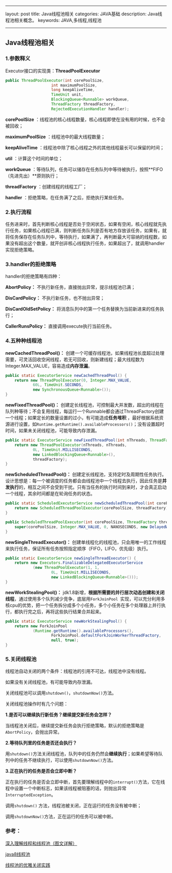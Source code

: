 ﻿---

layout: post
title: Java线程池相关
categories: JAVA基础
description: Java线程池相关概念。
keywords: JAVA,多线程,线程池

---

## Java线程池相关

### 1.参数释义

Executor接口的实现类：**ThreadPoolExecutor** 

```java
public ThreadPoolExecutor(int corePoolSize, 
                    int maximumPoolSize, 
                    long keepAliveTime, 
                    TimeUnit unit, 
                    BlockingQueue<Runnable> workQueue, 
                    ThreadFactory threadFactory, 
                    RejectedExecutionHandler handler);
```

**corePoolSize** ：线程池的核心线程数量，核心线程即使在没有用的时候，也不会被回收；

**maximumPoolSize** ：线程池中的最大线程数量；

**keepAliveTime** ：线程池中除了核心线程之外的其他线程最长可以保留的时间；

**util** ：计算这个时间的单位；

**workQueue** ：等待队列，任务可以储存在任务队列中等待被执行，按照**FIFO（先进先出）**原则执行；

**threadFactory** ：创建线程的线程工厂；

**handler** ：拒绝策略，在任务满了之后，拒绝执行某些任务。

### 2.执行流程

任务进来时，首先判断核心线程是否处于空闲状态，如果有空闲，核心线程就先执行任务，如果核心线程已满，则判断任务队列是否有地方存放该任务，如果有，就将任务保存在任务队列中，等待执行，如果满了，再判断最大可容纳的线程数，如果没有超出这个数量，就开创非核心线程执行任务，如果超出了，就调用handler实现拒绝策略。

### 3.handler的拒绝策略

handler的拒绝策略有四种：

**AbortPolicy：** 不执行新任务，直接抛出异常，提示线程池已满；

**DisCardPolicy：** 不执行新任务，也不抛出异常；

**DisCardOldSetPolicy：** 将消息队列中的第一个任务替换为当前新进来的任务执行；

**CallerRunsPolicy：** 直接调用execute执行当前任务。

### 4.五种种线程池

**newCachedThreadPool()：** 创建一个可缓存线程池，如果线程池长度超过处理需要，可灵活回收空闲线程，若无可回收，则新建线程；最大线程数为Integer.MAX_VALUE，容易造成**内存泄漏**。

```java
public static ExecutorService newCachedThreadPool() {
    return new ThreadPoolExecutor(0, Integer.MAX_VALUE,
            60L, TimeUnit.SECONDS,
            new SynchronousQueue<Runnable>());
}
```

**newFixedThreadPool()：** 创建定长线程池，可控制最大并发数，超出的线程在队列种等待；不会复用线程，每运行一个Runnable都会通过ThreadFactory创建一个线程；如果定长的数量设置的过小，有可能造成**任务堆积** ，最好根据系统资源进行设置，如`Runtime.getRuntime().availableProcessors()`；没有设置超时时间，如果未关闭线程池，可能导致内存泄漏。

```java
public static ExecutorService newFixedThreadPool(int nThreads, ThreadFactory threadFactory) {
    return new ThreadPoolExecutor(nThreads, nThreads,
            0L, TimeUnit.MILLISECONDS,
            new LinkedBlockingQueue<Runnable>(),
            threadFactory);
}
```

**newScheduledThreadPool()：** 创建定长线程池，支持定时及周期性任务执行。设计思想是：每一个被调度的任务都会由线程池中一个线程去执行，因此任务是**并发执行**的，相互之间不会受到干扰。只有当任务的执行时间到来时，才会真正启动一个线程，其余时间都是在轮询任务的状态。

```java
public static ScheduledExecutorService newScheduledThreadPool(int corePoolSize, ThreadFactory threadFactory) {
    return new ScheduledThreadPoolExecutor(corePoolSize, threadFactory);
}
```

```java
public ScheduledThreadPoolExecutor(int corePoolSize, ThreadFactory threadFactory) {
    super(corePoolSize, Integer.MAX_VALUE, 0, NANOSECONDS, new DelayedWorkQueue(), threadFactory);
}
```

**newSingleThreadExecutor()：** 创建单线程化的线程池，只会用唯一的工作线程来执行任务，保证所有任务按照指定顺序（FIFO，LIFO，优先级）执行。

```java
public static ExecutorService newSingleThreadExecutor() {
    return new Executors.FinalizableDelegatedExecutorService
            (new ThreadPoolExecutor(1, 1,
                    0L, TimeUnit.MILLISECONDS,
                    new LinkedBlockingQueue<Runnable>()));
}
```

**newWorkStealingPool()：** jdk1.8新增，**根据所需要的并行层次动态创建和关闭线程**，通过使用多个队列减少竞争，底层用`ForkJoinPool `实现，可以充分利用多核cpu的优势，把一个任务拆分成多个小任务，多个小任务在多个处理器上并行执行，都执行完之后，再将这些执行结果合并起来。

```java
public static ExecutorService newWorkStealingPool() {
    return new ForkJoinPool
            (Runtime.getRuntime().availableProcessors(),
                    ForkJoinPool.defaultForkJoinWorkerThreadFactory,
                    null, true);
}
```

### 5.关闭线程池

线程池自动关闭的两个条件：线程池的引用不可达，线程池中没有线程。

如果没有关闭线程池，有可能导致内存泄漏。

关闭线程池可以调用`shutdown()`，`shutdownNow()`方法。

关闭线程池操作时有几个问题：

**1.是否可以继续执行新任务？继续提交新任务会怎样？**

当线程池关闭后，继续提交新任务会执行拒绝策略，默认的拒绝策略是`AbortPolicy`，会抛出异常。

**2.等待队列里的任务是否还会执行？**

用`shutdown()`方法关闭线程池，队列中的任务仍然会**继续执行**；如果希望等待队列中的任务不继续执行，可以使用`shutdownNow()`方法。

**3.正在执行的任务是否会立即中断？**

正在执行的任务是否会立即中断，首先要理解线程中的`interrupt()`方法，它在线程中设置一个中断标志，如果该线程被阻塞的话，则抛出异常`InterruptedException`。

调用`shutdown()` 方法，线程池被关闭，正在运行的任务没有被中断；

调用`shutdownNow()`方法，正在运行的任务可以被中断。

### 参考：

[深入理解线程和线程池（图文详解）](https://blog.csdn.net/weixin_40271838/article/details/79998327)

[java8线程池](https://blog.csdn.net/wy11933/article/details/80399562)

[线程池的优雅关闭实践](https://www.jianshu.com/p/bdf06e2c1541)